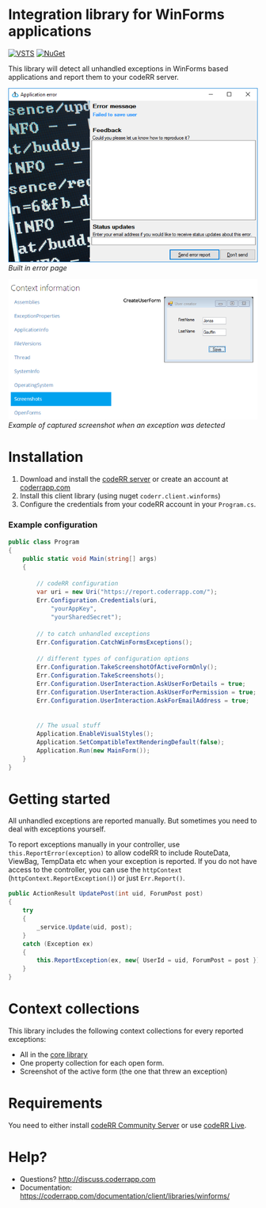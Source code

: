 Integration library for WinForms applications
=============================================

[![VSTS](https://1tcompany.visualstudio.com/_apis/public/build/definitions/75570083-b1ef-4e78-88e2-5db4982f756c/16/badge)]() [![NuGet](https://img.shields.io/nuget/dt/codeRR.Client.WinForms.svg?style=flat-square)]()

This library will detect all unhandled exceptions in WinForms based applications and report them to your codeRR server.


![The built in error page](docs/screenshot.png)<br>
*Built in error page*


![Captured screenshot when an exception was thrown](docs/context-data.png)<br>
*Example of captured screenshot when an exception was detected*

# Installation

1. Download and install the [codeRR server](https://github.com/coderrapp/coderr.server) or create an account at [coderrapp.com](https://coderrapp.com)
2. Install this client library (using nuget `coderr.client.winforms`)
3. Configure the credentials from your codeRR account in your `Program.cs`.

### Example configuration

```csharp
public class Program
{
	public static void Main(string[] args)
	{

		// codeRR configuration
		var uri = new Uri("https://report.coderrapp.com/");
		Err.Configuration.Credentials(uri,
			"yourAppKey",
			"yourSharedSecret");

		// to catch unhandled exceptions
		Err.Configuration.CatchWinFormsExceptions();

		// different types of configuration options
		Err.Configuration.TakeScreenshotOfActiveFormOnly();
		Err.Configuration.TakeScreenshots();
		Err.Configuration.UserInteraction.AskUserForDetails = true;
		Err.Configuration.UserInteraction.AskUserForPermission = true;
		Err.Configuration.UserInteraction.AskForEmailAddress = true;


		// The usual stuff
		Application.EnableVisualStyles();
		Application.SetCompatibleTextRenderingDefault(false);
		Application.Run(new MainForm());
	}
}
```

# Getting started

All unhandled exceptions are reported manually. 
But sometimes you need to deal with exceptions yourself. 

To report exceptions manually in your controller, use `this.ReportError(exception)` to allow codeRR to include RouteData, ViewBag, TempData etc when your exception is reported.
If you do not have access to the controller, you can use the `httpContext` (`httpContext.ReportException()`) or just `Err.Report()`. 

```csharp
public ActionResult UpdatePost(int uid, ForumPost post)
{
	try
	{
		_service.Update(uid, post);
	}
	catch (Exception ex)
	{
		this.ReportException(ex, new{ UserId = uid, ForumPost = post });
	}
}
```

# Context collections

This library includes the following context collections for every reported exceptions:

* All in the [core library](https://github.com/coderrapp/coderr.client)
* One property collection for each open form.
* Screenshot of the active form (the one that threw an exception)

# Requirements

You need to either install [codeRR Community Server](https://github.com/coderrapp/coderr.server) or use [codeRR Live](https://coderrapp.com/live).

# Help?

* Questions? http://discuss.coderrapp.com
* Documentation: https://coderrapp.com/documentation/client/libraries/winforms/

